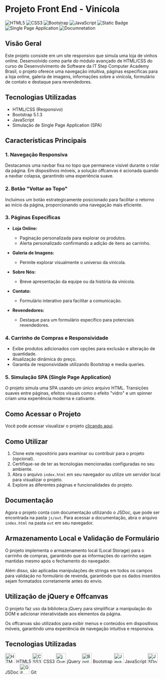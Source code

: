 # Projeto Front End - Vinícola 

![HTML5](https://img.shields.io/badge/HTML5-Responsive-red)
![CSS3](https://img.shields.io/badge/CSS3-Style-blue)
![Bootstrap](https://img.shields.io/badge/Bootstrap-5.1.3-purple)
![JavaScript](https://img.shields.io/badge/JS-JavaScript-yellow)
![Static Badge](https://shields.io./badge/DOM%20Manipulation-jQuery-black)
![Single Page Application](https://img.shields.io/badge/SPA-Simulation-orange)
![Documnetation](https://shields.io./badge/Documentation-JSDoc-blue)


## Visão Geral

Este projeto consiste em um site responsivo que simula uma loja de vinhos online. Desenvolvido como parte do módulo avançado de HTML/CSS do curso de Desenvolvimento de Software da IT Step Computer Academy Brasil, o projeto oferece uma navegação intuitiva, páginas específicas para a loja online, galeria de imagens, informações sobre a vinícola, formulário de contato e destaque para revendedores.

## Tecnologias Utilizadas

- HTML/CSS (Responsivo)
- Bootstrap 5.1.3
- JavaScript
- Simulação de Single Page Application (SPA)

## Características Principais

### 1. Navegação Responsiva

Destacamos uma navbar fixa no topo que permanece visível durante o rolar da página. Em dispositivos móveis, a solução offcanvas é acionada quando a navbar colapsa, garantindo uma experiência suave.

### 2. Botão "Voltar ao Topo"

Incluímos um botão estrategicamente posicionado para facilitar o retorno ao início da página, proporcionando uma navegação mais eficiente.

### 3. Páginas Específicas

- **Loja Online:**
  - Paginação personalizada para explorar os produtos.
  - Alerta personalizado confirmando a adição de itens ao carrinho.

- **Galeria de Imagens:**
  - Permite explorar visualmente o universo da vinícola.

- **Sobre Nós:**
  - Breve apresentação da equipe ou da história da vinícola.

- **Contato:**
  - Formulário interativo para facilitar a comunicação.

- **Revendedores:**
  - Destaque para um formulário específico para potenciais revendedores.

### 4. Carrinho de Compras e Responsividade

- Exibe produtos adicionados com opções para exclusão e alteração de quantidade.
- Atualização dinâmica do preço.
- Garantia de responsividade utilizando Bootstrap e media queries.

### 5. Simulação SPA (Single Page Application)

O projeto simula uma SPA usando um único arquivo HTML. Transições suaves entre páginas, efeitos visuais como o efeito "vidro" e um spinner criam uma experiência moderna e cativante.

## Como Acessar o Projeto

Você pode acessar visualizar o projeto [clicando aqui](https://cezarj59.github.io/projeto-vinicola/).

## Como Utilizar

1. Clone este repositório para examinar ou contribuir para o projeto (opcional).
2. Certifique-se de ter as tecnologias mencionadas configuradas no seu ambiente.
3. Abra o arquivo `index.html` em seu navegador ou utilize um servidor local para visualizar o projeto.
4. Explore as diferentes páginas e funcionalidades do projeto.

## Documentação

Agora o projeto conta com documentação utilizando o JSDoc, que pode ser encontrada na pasta `js/out`. Para acessar a documentação, abra o arquivo `index.html` na pasta `out` em seu navegador.

## Armazenamento Local e Validação de Formulário

O projeto implementa o armazenamento local (Local Storage) para o carrinho de compras, garantindo que as informações do carrinho sejam mantidas mesmo após o fechamento do navegador.

Além disso, são aplicadas manipulações de strings em todos os campos para validação no formulário de revenda, garantindo que os dados inseridos sejam formatados corretamente antes do envio.

## Utilização de jQuery e Offcanvas

O projeto faz uso da biblioteca jQuery para simplificar a manipulação do DOM e adicionar interatividade aos elementos da página.

Os offcanvas são utilizados para exibir menus e conteúdos em dispositivos móveis, garantindo uma experiência de navegação intuitiva e responsiva.

## Tecnologias Utilizadas

<img src="https://upload.wikimedia.org/wikipedia/commons/thumb/6/61/HTML5_logo_and_wordmark.svg/64px-HTML5_logo_and_wordmark.svg.png" alt="HTML5" width="32"> HTML5
<img src="https://upload.wikimedia.org/wikipedia/commons/thumb/d/d5/CSS3_logo_and_wordmark.svg/64px-CSS3_logo_and_wordmark.svg.png" alt="CSS3" width="32"> CSS3
<img src="https://upload.wikimedia.org/wikipedia/en/thumb/9/9e/JQuery_logo.svg/64px-JQuery_logo.svg.png" alt="jQuery" width="32"> jQuery
<img src="https://upload.wikimedia.org/wikipedia/commons/thumb/b/b2/Bootstrap_logo.svg/64px-Bootstrap_logo.svg.png" alt="Bootstrap" width="32"> Bootstrap
<img src="https://upload.wikimedia.org/wikipedia/commons/thumb/9/99/Unofficial_JavaScript_logo_2.svg/64px-Unofficial_JavaScript_logo_2.svg.png" alt="JavaScript" width="32"> JavaScript
<img src="https://avatars.githubusercontent.com/u/202047?v=4" alt="JSDoc" width="32"> JSDoc
<img src="https://upload.wikimedia.org/wikipedia/commons/thumb/3/3f/Git_icon.svg/64px-Git_icon.svg.png" alt="Git" width="32"> Git
